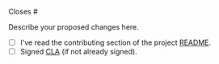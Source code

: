 Closes #

Describe your proposed changes here.

- [ ] I've read the contributing section of the project [README](https://github.com/influxdata/influxdb/blob/main/README.md).
- [ ] Signed [CLA](https://influxdata.com/community/cla/) (if not already signed).
